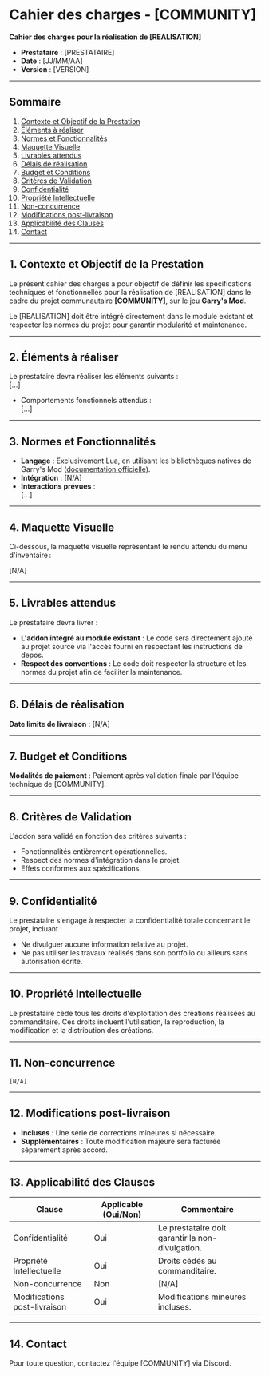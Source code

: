 # Cahier des charges - [COMMUNITY]

**Cahier des charges pour la réalisation de [REALISATION]**  

- **Prestataire** : [PRESTATAIRE]  
- **Date** :        [JJ/MM/AA]  
- **Version** :     [VERSION] 

---

## Sommaire  
1. [Contexte et Objectif de la Prestation](#1-contexte-et-objectif-de-la-prestation)  
2. [Éléments à réaliser](#2-éléments-à-réaliser)  
3. [Normes et Fonctionnalités](#3-normes-et-fonctionnalités)    
4. [Maquette Visuelle](#4-maquette-visuelle)  
5. [Livrables attendus](#5-livrables-attendus)  
6. [Délais de réalisation](#6-délais-de-réalisation)  
7. [Budget et Conditions](#7-budget-et-conditions)  
8. [Critères de Validation](#8-critères-de-validation)  
9. [Confidentialité](#9-confidentialité)  
10. [Propriété Intellectuelle](#10-propriété-intellectuelle)  
11. [Non-concurrence](#11-non-concurrence)  
12. [Modifications post-livraison](#12-modifications-post-livraison)  
13. [Applicabilité des Clauses](#13-applicabilité-des-clauses)  
14. [Contact](#14-contact)  

---

## 1. Contexte et Objectif de la Prestation  
Le présent cahier des charges a pour objectif de définir les spécifications techniques et fonctionnelles pour la réalisation de [REALISATION] dans le cadre du projet communautaire **[COMMUNITY]**, sur le jeu **Garry's Mod**.  

Le [REALISATION] doit être intégré directement dans le module existant et respecter les normes du projet pour garantir modularité et maintenance.

---

## 2. Éléments à réaliser  
Le prestataire devra réaliser les éléments suivants :  
	[...]

- Comportements fonctionnels attendus :  
	[...]

---

## 3. Normes et Fonctionnalités  
- **Langage** : Exclusivement Lua, en utilisant les bibliothèques natives de Garry's Mod ([documentation officielle](https://wiki.facepunch.com/gmod/)).  
- **Intégration** : [N/A]  
- **Interactions prévues** :  
	[...]

---

## 4. Maquette Visuelle  
Ci-dessous, la maquette visuelle représentant le rendu attendu du menu d'inventaire :  

[N/A]

---

## 5. Livrables attendus  
Le prestataire devra livrer :  
- **L'addon intégré au module existant** : Le code sera directement ajouté au projet source via l'accès fourni en respectant les instructions de depos.  
- **Respect des conventions** : Le code doit respecter la structure et les normes du projet afin de faciliter la maintenance.  

---

## 6. Délais de réalisation  
**Date limite de livraison** : [N/A]  

---

## 7. Budget et Conditions  
**Modalités de paiement** : Paiement après validation finale par l'équipe technique de [COMMUNITY].  

---

## 8. Critères de Validation  
L'addon sera validé en fonction des critères suivants :  
- Fonctionnalités entièrement opérationnelles.  
- Respect des normes d'intégration dans le projet.  
- Effets conformes aux spécifications.  

---

## 9. Confidentialité  
Le prestataire s'engage à respecter la confidentialité totale concernant le projet, incluant :  
- Ne divulguer aucune information relative au projet.  
- Ne pas utiliser les travaux réalisés dans son portfolio ou ailleurs sans autorisation écrite.  

---

## 10. Propriété Intellectuelle  
Le prestataire cède tous les droits d'exploitation des créations réalisées au commanditaire. Ces droits incluent l'utilisation, la reproduction, la modification et la distribution des créations.  

---

## 11. Non-concurrence  
	[N/A]  

---

## 12. Modifications post-livraison  
- **Incluses** : Une série de corrections mineures si nécessaire.  
- **Supplémentaires** : Toute modification majeure sera facturée séparément après accord.  

---

## 13. Applicabilité des Clauses  
| Clause                        | Applicable (Oui/Non)  | Commentaire           |  
|-------------------------------|-----------------------|-----------------------|  
| Confidentialité               | Oui                   | Le prestataire doit garantir la non-divulgation. |  
| Propriété Intellectuelle      | Oui                   | Droits cédés au commanditaire. |  
| Non-concurrence               | Non                   | [N/A] |  
| Modifications post-livraison  | Oui                   | Modifications mineures incluses. |  

---

## 14. Contact  
Pour toute question, contactez l'équipe [COMMUNITY] via Discord.   